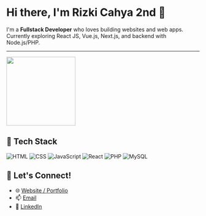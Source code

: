 # Hi there, I'm Rizki Cahya 2nd 👋

I'm a **Fullstack Developer** who loves building websites and web apps.  
Currently exploring React JS, Vue.js, Next.js, and backend with Node.js/PHP.

---

<img src="https://github-readme-stats.vercel.app/api/top-langs/?username=Its-Claire&layout=compact&theme=radical" height="180em">

## 🚀 Tech Stack
![HTML](https://img.shields.io/badge/-HTML5-orange?style=flat-square&logo=html5)
![CSS](https://img.shields.io/badge/-CSS3-blue?style=flat-square&logo=css3)
![JavaScript](https://img.shields.io/badge/-JavaScript-yellow?style=flat-square&logo=javascript)
![React](https://img.shields.io/badge/-React-black?style=flat-square&logo=react)
![PHP](https://img.shields.io/badge/-PHP-purple?style=flat-square&logo=php)
![MySQL](https://img.shields.io/badge/-MySQL-blue?style=flat-square&logo=mysql)

## 🔗 Let's Connect!
- 🌐 [Website / Portfolio](https://rizkicahya.vercel.app)
- 📫 [Email](mailto:rizki.cahya03@gmail.com)
- 💼 [LinkedIn](https://linkedin.com/in/rizkicahya)
